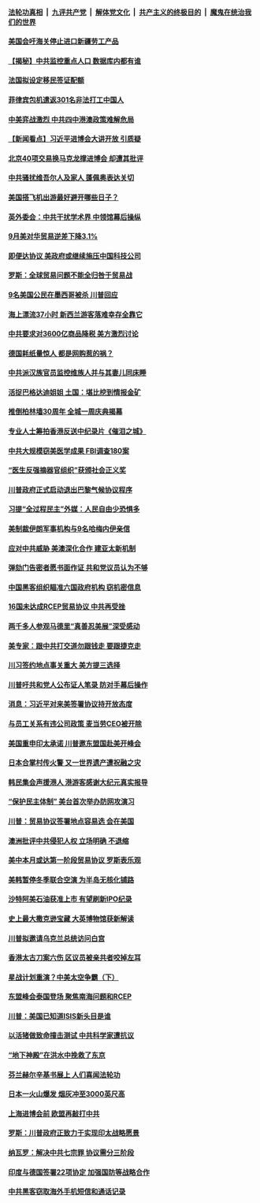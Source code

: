 ####  [法轮功真相](../../../../basic/blob/master/README.md?t=11060552) &nbsp;|&nbsp; [九评共产党](../../../../9ping.md/blob/master/README.md?t=11060552) &nbsp;|&nbsp; [解体党文化](../../../../jtdwh.md/blob/master/README.md?t=11060552)  &nbsp;|&nbsp; [共产主义的终极目的](../../../../gczydzjmd.md/blob/master/README.md?t=11060552) &nbsp;|&nbsp; [魔鬼在统治我们的世界](../../../../mgztzwmdsj.md/blob/master/README.md?t=11060552) 

#### [美国会吁海关停止进口新疆劳工产品](../pages/nsc418/n11636030.md?t=11060552) 

#### [【揭秘】中共监控重点人口 数据库内都有谁](../pages/nsc418/n11621129.md?t=11060552) 

#### [法国拟设定移民签证配额](../pages/nsc418/n11635935.md?t=11060552) 

#### [菲律宾包机遣返301名非法打工中国人](../pages/nsc418/n11635765.md?t=11060552) 

#### [中美弈战激烈 中共四中港澳政策难解危局](../pages/nsc418/n11630907.md?t=11060552) 

#### [【新闻看点】习近平进博会大讲开放 引质疑](../pages/nsc418/n11635378.md?t=11060552) 

#### [北京40项交易换马克龙撑进博会 却遭其批评](../pages/nsc418/n11635571.md?t=11060552) 

#### [中共骚扰维吾尔人及家人 蓬佩奥表达关切](../pages/nsc418/n11635712.md?t=11060552) 

#### [美国搭飞机出游最好避开哪些日子？](../pages/nsc418/n11635536.md?t=11060552) 

#### [英外委会：中共干扰学术界 中领馆幕后操纵](../pages/nsc418/n11635581.md?t=11060552) 

#### [9月美对华贸易逆差下降3.1%](../pages/nsc418/n11635357.md?t=11060552) 

#### [即便达协议 美政府或继续施压中国科技公司](../pages/nsc418/n11635531.md?t=11060552) 

#### [罗斯：全球贸易问题不能全归咎于贸易战](../pages/nsc418/n11635329.md?t=11060552) 

#### [9名美国公民在墨西哥被杀 川普回应](../pages/nsc418/n11635336.md?t=11060552) 

#### [海上漂流37小时 新西兰游客落难幸存全靠它](../pages/nsc418/n11635016.md?t=11060552) 

#### [中共要求对3600亿商品降税 美方激烈讨论](../pages/nsc418/n11635060.md?t=11060552) 

#### [德国耗纸量惊人 都是网购惹的祸？](../pages/nsc418/n11634873.md?t=11060552) 

#### [中共派汉族官员监控维族人并与其妻儿同床睡](../pages/nsc418/n11634852.md?t=11060552) 

#### [活捉巴格达迪姐姐 土国：堪比挖到情报金矿](../pages/nsc418/n11634749.md?t=11060552) 

#### [推倒柏林墙30周年 全城一周庆典揭幕](../pages/nsc418/n11633411.md?t=11060552) 

#### [专业人士筹拍香港反送中纪录片《催泪之城》](../pages/nsc418/n11634298.md?t=11060552) 

#### [中共大规模窃美医学成果 FBI调查180案](../pages/nsc418/n11633615.md?t=11060552) 

#### [“医生反强摘器官组织”获颁社会正义奖](../pages/nsc418/n11633545.md?t=11060552) 

#### [川普政府正式启动退出巴黎气候协议程序](../pages/nsc418/n11633450.md?t=11060552) 

#### [习提“全过程民主”外媒：人民自由少恐惧多](../pages/nsc418/n11632805.md?t=11060552) 

#### [美制裁伊朗军事机构与9名哈梅内伊亲信](../pages/nsc418/n11633129.md?t=11060552) 

#### [应对中共威胁 美澳深化合作 建亚太新机制](../pages/nsc418/n11633101.md?t=11060552) 

#### [弹劾门告密者愿书面作证 共和党议员认为不够](../pages/nsc418/n11632975.md?t=11060552) 

#### [中国黑客组织瞄准六国政府机构 窃机密信息](../pages/nsc418/n11633050.md?t=11060552) 

#### [16国未达成RCEP贸易协议 中共再受挫](../pages/nsc418/n11632993.md?t=11060552) 

#### [两千多人参观马德里“真善忍美展”深受感动](../pages/nsc418/n11632467.md?t=11060552) 

#### [美专家：跟中共打交道勿跟钱走 要跟捷克走](../pages/nsc418/n11632781.md?t=11060552) 

#### [川习签约地点事关重大 美方提三选择](../pages/nsc418/n11632982.md?t=11060552) 

#### [川普吁共和党人公布证人笔录 防对手幕后操作](../pages/nsc418/n11632839.md?t=11060552) 

#### [消息：习近平对来美签署协议持开放态度](../pages/nsc418/n11632799.md?t=11060552) 

#### [与员工关系有违公司政策 麦当劳CEO被开除](../pages/nsc418/n11632279.md?t=11060552) 

#### [美国重申印太承诺 川普邀东盟国赴美开峰会](../pages/nsc418/n11632323.md?t=11060552) 

#### [日本合掌村传火警 又一世界遗产遭祝融之灾](../pages/nsc418/n11632330.md?t=11060552) 

#### [韩民集会声援港人 港游客感谢大纪元真实报导](../pages/nsc418/n11632037.md?t=11060552) 

#### [“保护民主体制” 美台首次举办防网攻演习](../pages/nsc418/n11632255.md?t=11060552) 

#### [川普：贸易协议签署地点容易选 会在美国](../pages/nsc418/n11631022.md?t=11060552) 

#### [澳洲批评中共侵犯人权 立场明确 不退缩](../pages/nsc418/n11630771.md?t=11060552) 

#### [美中本月或达第一阶段贸易协议 罗斯表乐观](../pages/nsc418/n11630805.md?t=11060552) 

#### [美韩暂停冬季联合空演 为半岛无核化铺路](../pages/nsc418/n11630764.md?t=11060552) 

#### [沙特阿美石油获准上市 有望刷新IPO纪录](../pages/nsc418/n11630521.md?t=11060552) 

#### [史上最大撒克逊宝藏 大英博物馆获新解读](../pages/nsc418/n11630235.md?t=11060552) 

#### [川普拟邀请乌克兰总统访问白宫](../pages/nsc418/n11630600.md?t=11060552) 

#### [香港太古刀案六伤 区议员被亲共者咬掉左耳](../pages/nsc418/n11630529.md?t=11060552) 

#### [星战计划重演？中美太空争霸（下）](../pages/nsc418/n11611459.md?t=11060552) 

#### [东盟峰会泰国登场 聚焦南海问题和RCEP](../pages/nsc418/n11630277.md?t=11060552) 

#### [川普：美国已知道ISIS新头目是谁](../pages/nsc418/n11630274.md?t=11060552) 

#### [以活猪做致命撞击测试 中共科学家遭抗议](../pages/nsc418/n11630016.md?t=11060552) 

#### [“地下神殿”在洪水中挽救了东京](../pages/nsc418/n11629570.md?t=11060552) 

#### [芬兰赫尔辛基书展上 人们喜闻法轮功](../pages/nsc418/n11628970.md?t=11060552) 

#### [日本一火山爆发 烟灰冲至3000英尺高](../pages/nsc418/n11629404.md?t=11060552) 

#### [上海进博会前 欧盟再敲打中共](../pages/nsc418/n11629355.md?t=11060552) 

#### [罗斯：川普政府正致力于实现印太战略愿景](../pages/nsc418/n11629117.md?t=11060552) 

#### [纳瓦罗：解决中共七宗罪 协议需分三阶段](../pages/nsc418/n11628957.md?t=11060552) 

#### [印度与德国签署22项协定 加强国防等战略合作](../pages/nsc418/n11628523.md?t=11060552) 

#### [中共黑客窃取海外手机短信和通话记录](../pages/nsc418/n11627280.md?t=11060552) 

